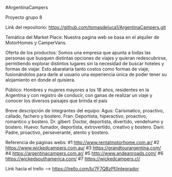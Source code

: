 #ArgentinaCampers

Proyecto grupo 8

Link del repositorio: https://github.com/tomasdeluca1/ArgentinaCampers.git


Temática del Market Place: 
Nuestra pagina web se basa en el alquiler de MotorHomes y CamperVans.


Oferta de los productos: 
Somos una empresa que apunta a todas las personas que busquen distintas opciones de viajes y quieran redescubrirse, permitiendo explorar distintos lugares sin la necesidad de buscar hoteles y formas de viajar. Esto abarataría tanto costos como formas de viaje, fusionándolos para darle al usuario una experiencia única de poder tener su alojamiento en donde el quisiera.


Público: 
Hombres y mujeres mayores a los 18 años, residentes en la Argentina y con registro de conducir, con ganas de realizar un viaje y conocer los diversos paisajes que brinda el país


Breve descripción de integrantes del equipo:
Agus: Carismatico, proactivo, callado, fachero y bostero.
Fran: Deportista, hiperactivo, proactivo, romantico y bostero.
Dr. gibert: Doctor, deportista, divertido, vendehumo y bostero.
Huevo: fumador, deportista, extrovertido, creativo y bostero.
Dani: Padre, proactivo, perseverante, atento y bostero.


Referencia de páginas webs:
#1 http://www.rentalmotorhome.com.ar/ 
#2 https://www.wickedcampers.com.au/
#3 https://grandtourargentina.com/ 
#4 https://argentinacampers.com.ar/ 
#5 http://www.andeanroads.com/
#6 https://wickedsouthamerica.com/
#7 https://wickedcampers.cl/ 


Link hacia el trello --> https://trello.com/b/7F7QBzPf/integrador